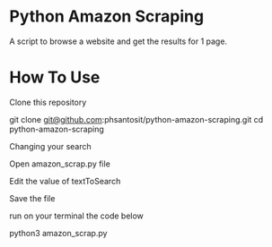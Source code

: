 # Python Amazon Scraping 
 
A script to browse a website and get the results for 1 page.

# How To Use

Clone this repository

git clone git@github.com:phsantosit/python-amazon-scraping.git
cd python-amazon-scraping

Changing your search

Open amazon_scrap.py file

Edit the value of textToSearch

Save the file

run on your terminal the code below

python3 amazon_scrap.py
